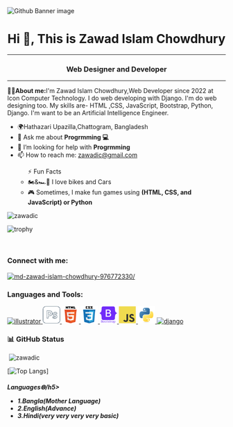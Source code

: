 <img src="https://media.licdn.com/dms/image/v2/D5616AQHcEfFpq_7zig/profile-displaybackgroundimage-shrink_350_1400/profile-displaybackgroundimage-shrink_350_1400/0/1727792451973?e=1740009600&v=beta&t=YBXEb1RxKzAFwKsIVyzzXFr_snRmHq07_sNwnCVz8NI" alt='Github Banner image' />
<h1 align="center">Hi 👋, This is  Zawad Islam Chowdhury</h1>
<hr>
<h3 align="center">Web Designer and Developer</h3>
<hr>
<p><strong>🙋‍♂️About me:</strong>I'm Zawad Islam Chowdhury,Web Developer since 2022 at Icon Computer Technology. I do web developing with Django. I'm do web designing too. My skills are- HTML ,CSS, JavaScript, Bootstrap, Python, Django. I'm want to be an Artificial Intelligence Engineer.</p>

<ul>
  <li>🌍Hathazari Upazilla,Chattogram, Bangladesh</li>
  <li>💬 Ask me about <strong>Progrmming 💻</strong></li>
  <li>🤔 I’m looking for help with <strong>Progrmming </strong> </li>
  <li>📫 How to reach me: 
      <a href="mailto:zawadic@gmail.com">zawadic@gmail.com</a>
  </li>
  <ul>⚡ Fun Facts
    <li>🏍️&🏎️💨 I love bikes and Cars</li>
    <li>🎮 Sometimes, I make fun games using <strong>(HTML, CSS, and JavaScript) or Python</strong></li>
  </ul>
</ul>

<p align="left"> <img src="https://komarev.com/ghpvc/?username=zawadic&label=Profile%20views&color=0e75b6&style=flat" alt="zawadic" /> </p>

![trophy](https://github-profile-trophy.vercel.app/?username=zawadic&theme=buddhism)
<p align="left"> <a href="https://twitter.com/" target="blank"><img src="https://img.shields.io/twitter/follow/?logo=twitter&style=for-the-badge" alt="" /></a> </p>

<h3 align="left">Connect with me:</h3>
<p align="left">
<a href="https://linkedin.com/in/md-zawad-islam-chowdhury-976772330/" target="blank"><img align="center" src="https://raw.githubusercontent.com/rahuldkjain/github-profile-readme-generator/master/src/images/icons/Social/linked-in-alt.svg" alt="md-zawad-islam-chowdhury-976772330/" height="30" width="40" /></a>
</p>

<h3 align="left">Languages and Tools:</h3>
<p align="left">
  <a href="https://www.adobe.com/in/products/illustrator.html" target="_blank" rel="noreferrer"> 
    <img src="https://www.vectorlogo.zone/logos/adobe_illustrator/adobe_illustrator-icon.svg" alt="illustrator" width="40" height="40"/> 
  </a> 
  <a href="https://www.photoshop.com/en" target="_blank" rel="noreferrer"> 
    <img src="https://raw.githubusercontent.com/devicons/devicon/master/icons/photoshop/photoshop-line.svg" alt="photoshop" width="40" height="40"/> 
  </a> 
  <a href="https://www.w3.org/html/" target="_blank" rel="noreferrer"> 
    <img src="https://raw.githubusercontent.com/devicons/devicon/master/icons/html5/html5-original-wordmark.svg" alt="html5" width="40" height="40"/> 
  </a> 
  <a href="https://www.w3schools.com/css/" target="_blank" rel="noreferrer"> 
    <img src="https://raw.githubusercontent.com/devicons/devicon/master/icons/css3/css3-original-wordmark.svg" alt="css3" width="40" height="40"/> 
  </a> 
  <a href="https://getbootstrap.com" target="_blank" rel="noreferrer"> <img 
  src="https://raw.githubusercontent.com/devicons/devicon/master/icons/bootstrap/bootstrap-plain-wordmark.svg" alt="bootstrap" width="40" height="40"/> </a> 
  <a href="https://developer.mozilla.org/en-US/docs/Web/JavaScript" target="_blank" rel="noreferrer"> 
    <img src="https://raw.githubusercontent.com/devicons/devicon/master/icons/javascript/javascript-original.svg" alt="javascript" width="40" height="40"/> 
  </a> 
  <a href="https://www.python.org" target="_blank" rel="noreferrer"> 
    <img src="https://raw.githubusercontent.com/devicons/devicon/master/icons/python/python-original.svg" alt="python" width="40" height="40"/> 
  </a> 
  <a href="https://www.djangoproject.com/" target="_blank" rel="noreferrer"> 
    <img src="https://cdn.worldvectorlogo.com/logos/django.svg" alt="django" width="40" height="40"/> 
  </a>
</p>

<h3>📊 GitHub Status</h3>
<p>&nbsp;<img align="center" src="https://github-readme-stats.vercel.app/api?username=zawadic&show_icons=true&locale=en" alt="zawadic" /></p>

[![Top Langs](https://github-readme-stats.vercel.app/api/top-langs/?username=zawadic&layout=donut)]

<h5>Languages🌐/h5>
<ul>
  <li>1.Bangla(Mother Language)</li>
  <li>2.English(Advance)</li>
  <li>3.Hindi(very very very very basic)</li>
</ul>
<!--
<a href="https://pandas.pydata.org/" target="_blank" rel="noreferrer"> 
    <img src="https://raw.githubusercontent.com/devicons/devicon/2ae2a900d2f041da66e950e4d48052658d850630/icons/pandas/pandas-original.svg" alt="pandas" width="40" height="40"/> 
  </a> 
  <a href="https://scikit-learn.org/" target="_blank" rel="noreferrer"> 
    <img src="https://upload.wikimedia.org/wikipedia/commons/0/05/Scikit_learn_logo_small.svg" alt="scikit_learn" width="40" height="40"/> 
  </a> 
  <a href="https://seaborn.pydata.org/" target="_blank" rel="noreferrer"> 
    <img src="https://seaborn.pydata.org/_images/logo-mark-lightbg.svg" alt="seaborn" width="40" height="40"/> 
  </a> 
  <a href="https://www.sqlite.org/" target="_blank" rel="noreferrer"> 
    <img src="https://www.vectorlogo.zone/logos/sqlite/sqlite-icon.svg" alt="sqlite" width="40" height="40"/> 
  </a> 
-->
